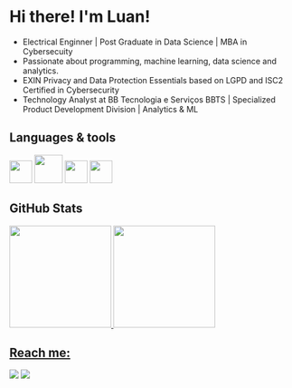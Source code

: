 # Hi there! I'm Luan!
- Electrical Enginner | Post Graduate in Data Science | MBA in Cybersecuity
- Passionate about programming, machine learning, data science and analytics.
- EXIN Privacy and Data Protection Essentials based on LGPD and ISC2 Certified in Cybersecurity
- Technology Analyst at BB Tecnologia e Serviços BBTS | Specialized Product Development Division | Analytics & ML

## Languages & tools 
<img src="https://cdn.jsdelivr.net/gh/devicons/devicon@latest/icons/python/python-original-wordmark.svg" width="40" height="40"/> <img src="https://cdn.jsdelivr.net/gh/devicons/devicon@latest/icons/numpy/numpy-original-wordmark.svg" width="50" height="50"/> <img src="https://cdn.jsdelivr.net/gh/devicons/devicon@latest/icons/matplotlib/matplotlib-original-wordmark.svg" width="40" height="40"/> <img src="https://cdn.jsdelivr.net/gh/devicons/devicon@latest/icons/pandas/pandas-original-wordmark.svg" width="40" height="40"/>
          
## GitHub Stats
<div>
<a href="https://github.com/luanbarreto1998">
<img loading="lazy" height="180em" src="https://github-readme-stats.vercel.app/api?username=luanbarreto1998&show_icons=true&theme=dracula&include_all_commits=true&count_private=true"/>
<img loading="lazy" height="180em" src="https://github-readme-stats.vercel.app/api/top-langs/?username=luanbarreto1998&layout=compact&langs_count=7&theme=dracula"/>
</div>

## Reach me:
<div>
<a href="https://br.linkedin.com/in/luan-silva-barreto-674029132" target="_blank"><img loading="lazy" src="https://img.shields.io/badge/-LinkedIn-%230077B5?style=for-the-badge&logo=linkedin&logoColor=white" target="_blank"></a> <img loading="lazy" src="https://img.shields.io/badge/luanbarreto1998@gmail.com-D14836?style=for-the-badge&logo=gmail&logoColor=white" target="_blank"></a>   
</div>

